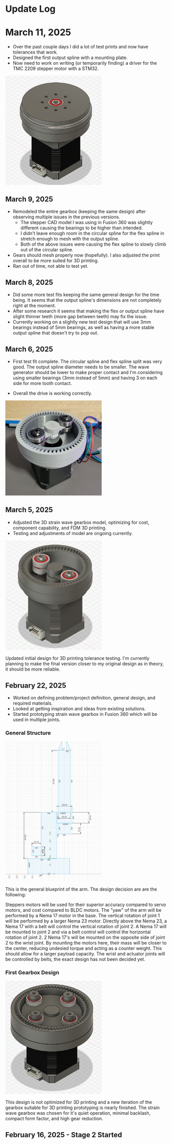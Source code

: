 # Update Log

# March 11, 2025

-   Over the past couple days I did a lot of test prints and now have tolerances that work.
-   Designed the first output spline with a mounting plate.
-   Now need to work on writing (or temporarily finding) a driver for the TMC 2209 stepper motor with a STM32.

<img src="./docs/march11-2025-firstplate.jpg" style="width: 300px" alt="assembly with mounting plate"/>

## March 9, 2025

-   Remodeled the entire gearbox (keeping the same design) after observing multiple issues in the previous versions.
    -   The stepper CAD model I was using in Fusion 360 was slightly different causing the bearings to be higher than intended.
    -   I didn't leave enough room in the circular spline for the flex spline in stretch enough to mesh with the output spline.
    -   Both of the above issues were causing the flex spline to slowly climb out of the circular spline.
-   Gears should mesh properly now (hopefully). I also adjusted the print overall to be more suited for 3D printing.
-   Ran out of time, not able to test yet.

## March 8, 2025

-   Did some more test fits keeping the same general design for the time being. It seems that the output spline's dimensions are not completely right at the moment.
-   After some research it seems that making the flex or output spline have slight thinner teeth (more gap between teeth) may fix the issue.
-   Currently working on a slightly new test design that will use 3mm bearings instead of 5mm bearings, as well as having a more stable output spline that doesn't try to pop out.

## March 6, 2025

-   First test fit complete. The circular spline and flex spline split was very good. The output spline diameter needs to be smaller. The wave generator should be lower to make proper contact and I'm considering using smaller bearings (3mm instead of 5mm) and having 3 on each side for more tooth contact.

-   Overall the drive is working correctly.

<img src="./docs/march06-2025-firstprint.jpg" style="width: 300px" alt="first picture"/>

## March 5, 2025

-   Adjusted the 3D strain wave gearbox model, optimizing for cost, component capability, and FDM 3D printing.
-   Testing and adjustments of model are ongoing currently.

<img src="./docs/march05-2025-strain-wave-firstprint.jpg" style="width: 300px" alt="first print"/>

Updated initial design for 3D printing tolerance testing. I'm currently planning to make the final version closer to my original design as in theory, it should be more reliable.

## February 22, 2025

-   Worked on defining problem/project definition, general design, and required materials.
-   Looked at getting inspiration and ideas from existing solutions.
-   Started prototyping strain wave gearbox in Fusion 360 which will be used in multiple joints.

### General Structure

<img src="./docs/feb22-2025-general-structure.jpg" style="width: 300px" alt="general structure"/>

This is the general blueprint of the arm. The design decision are are the following:

Steppers motors will be used for their superior accuracy compared to servo motors, and cost compared to BLDC motors. The "yaw" of the arm will be performed by a Nema 17 motor in the base. The vertical rotation of joint 1 will be performed by a larger Nema 23 motor. Directly above the Nema 23, a Nema 17 with a belt will control the vertical rotation of joint 2. A Nema 17 will be mounted to joint 2 and via a belt control will control the horizontal rotation of joint 2. 2 Nema 17's will be mounted on the opposite side of joint 2 to the wrist joint. By mounting the motors here, their mass will be closer to the center, reducing undesied torque and acting as a counter weight. This should allow for a larger payload capacity. The wrist and actuator joints will be controlled by belts, the exact design has not been decided yet.

### First Gearbox Design

<img src="./docs/feb22-2025-strainwave-prototype.jpg" style="width: 300px" alt="first strain wave gearbox design"/>

This design is not optimized for 3D printing and a new iteration of the gearbox suitable for 3D printing prototyping is nearly finished. The strain wave gearbox was chosen for it's quiet operation, minimal backlash, compact form factor, and high gear reduction.

## February 16, 2025 - Stage 2 Started
